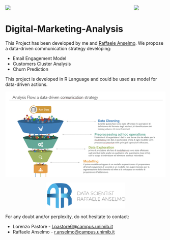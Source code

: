 <p float="left">
 <img src="https://github.com/LorenzoPastore/FoCS_2019-20/blob/master/images/DS%20Logo.png" width = "500"/>
 <img src="https://github.com/LorenzoPastore/FoCS_2019-20/blob/master/images/Bicocca%20Logo.png" width = "100" align="right"/>
</p>

# Digital-Marketing-Analysis
This Project has been developed by me and [Raffaele Anselmo](https://github.com/RaffaeleAns).
We propose a data-driven communication strategy developing:

 - Email Engagement Model
 - Customers Cluster Analysis
 - Churn Prediction
 
This project is developed in R Language and could be used as model for data-driven actions. 

![Analysis_Workflow](https://github.com/RaffaeleAns/Digital-Marketing-Analysis/blob/master/images/Workflow.png)



 <p align = "center">
  <img src="https://github.com/RaffaeleAns/AML-Assignments/blob/master/images/AR%20Logo.png" width = "250">
</p>    
    
 
For any doubt and/or perplexity, do not hesitate to contact:
- Lorenzo Pastore - l.pastore6@campus.unimib.it
- Raffaele Anselmo - r.anselmo@campus.unimib.it
